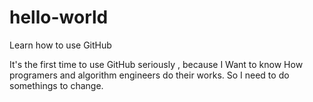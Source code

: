 # hello-world
Learn how to use GitHub

It's the first time to use GitHub seriously , because I Want to know How programers and algorithm engineers do their works.
So I need to do somethings to change.

